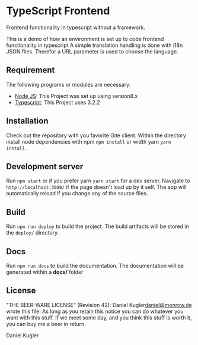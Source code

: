 # TypeScript Frontend
Frontend functionality in typescript without a framework.

This is a demo of how an environment is set up to code frontend functionality in typescript
A simple translation handling is done with i18n JSON files. Therefor a URL parameter is used to choose the language.  

## Requirement
The following programs or modules are necessary:

* [Node JS](https://nodejs.org): This Project was set up using version8.x
* [Typescript](https://www.typescriptlang.org/): This Project uses 3.2.2

## Installation
Check out the repository with you favorite Gite client.
Within the directory install node dependencies with npm `npm install` or width yarn `yarn install`.

## Development server

Run `npm start` or if you prefer yarn `yarn start` for a dev server. Navigate to `http://localhost:3000/` if the page doesn't load up by it self. 
The app will automatically reload if you change any of the source files.

## Build
Run `npm run deploy` to build the project. The build artifacts will be stored in the `deploy/` directory.

## Docs
Run `npm run docs` to build the documentation. The documentation will be generated within a **docs/** folder

## License

"THE BEER-WARE LICENSE" (Revision 42):
Daniel Kugler<daniel@monrow.de> wrote this file. As long as you retain this notice you
can do whatever you want with this stuff. If we meet some day, and you think
this stuff is worth it, you can buy me a beer in return.

Daniel Kugler
